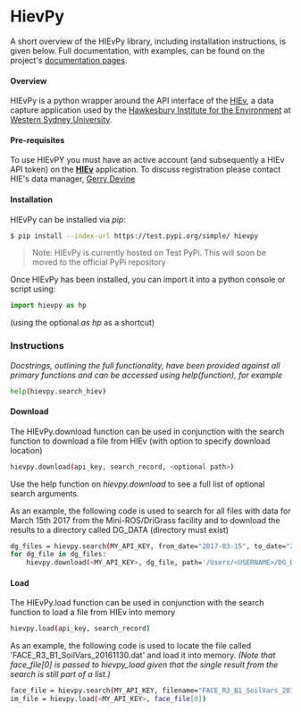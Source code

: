 
# HievPy

A short overview of the HIEvPy library, including installation instructions, is given below. Full 
documentation, with examples, can be found on the project's [documentation pages](https://gdevine.github.io/hievpy).


#### Overview
HIEvPy is a python wrapper around the API interface of the [HIEv](https://hiev.westernsydney.edu.au), a data capture 
application used by the [Hawkesbury Institute for the Environment](https://www.westernsydney.edu.au/hie) at [Western 
Sydney University](https://westernsydney.edu.au). 


#### Pre-requisites
To use HIEvPY you must have an active account (and subsequently a HIEv API token) on the 
[**HIEv**](https://hiev.westernsydney.edu.au) application. To discuss registration please contact HIE's data manager, 
[Gerry Devine](mailto:g.devine@westernsydney.edu.au)


#### Installation
HIEvPy can be installed via *pip*:

``` bash
$ pip install --index-url https://test.pypi.org/simple/ hievpy
```

> Note: HIEvPy is currently hosted on Test PyPi. This will soon be moved to the official PyPi repository

Once HIEvPy has been installed, you can import it into a python console or script using:

``` python
import hievpy as hp
```
(using the optional *as hp* as a shortcut)


### Instructions

*Docstrings, outlining the full functionality, have been provided against all primary functions and can be accessed using help(function), for example*
```sh
help(hievpy.search_hiev)
```



#### Download
The HIEvPy.download function can be used in conjunction with the search function to download a file from HIEv (with option to specify download location)
```sh
hievpy.download(api_key, search_record, <optional path>)
```

Use the help function on *hievpy.download* to see a full list of optional search arguments.

As an example, the following code is used to search for all files with data for March 15th 2017 from the Mini-ROS/DriGrass facility and to download the results to a directory called DG_DATA (directory must exist)
```sh
dg_files = hievpy.search(MY_API_KEY, from_date="2017-03-15", to_date="2017-03-16", facilities=['10'])
for dg_file in dg_files:
    hievpy.download(<MY_API_KEY>, dg_file, path='/Users/<USERNAME>/DG_DATA/')
```


#### Load
The HIEvPy.load function can be used in conjunction with the search function to load a file from HIEv into memory
```sh
hievpy.load(api_key, search_record)
```

As an example, the following code is used to locate the file called 'FACE_R3_B1_SoilVars_20161130.dat' and load it into memory.
*(Note that face_file[0] is passed to hievpy_load given that the single result from the search is still part of a list.)*
```sh
face_file = hievpy.search(MY_API_KEY, filename="FACE_R3_B1_SoilVars_20161130.dat")
im_file = hievpy.load(<MY_API_KEY>, face_file[0])
```
